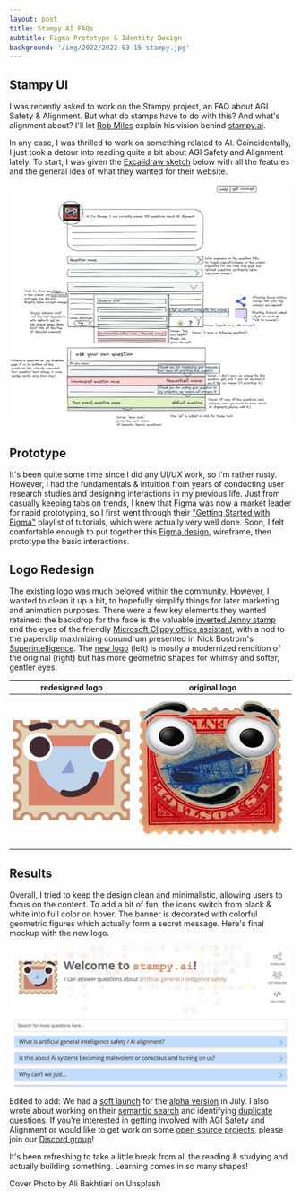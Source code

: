 ```yaml
---
layout: post
title: Stampy AI FAQs
subtitle: Figma Prototype & Identity Design
background: '/img/2022/2022-03-15-stampy.jpg'
---
```


## Stampy UI

I was recently asked to work on the Stampy project, an FAQ about AGI Safety & Alignment. But what do stamps have to do with this? And what's alignment about? I'll let [Rob Miles](https://www.youtube.com/c/robertmilesai) explain his vision behind [stampy.ai](https://stampy.ai/wiki/Stampy).

In any case, I was thrilled to work on something related to AI. Coincidentally, I just took a detour into reading quite a bit about AGI Safety and Alignment lately. To start, I was given the [Excalidraw sketch](https://excalidraw.com/) below with all the features and the general idea of what they wanted for their website.

![Original Requirements Sketch](/img/2022/2022-03-15-stampy-sketch.png)

## Prototype

It's been quite some time since I did any UI/UX work, so I'm rather rusty. However, I had the fundamentals & intuition from years of conducting user research studies and designing interactions in my previous life. Just from casually keeping tabs on trends, I knew that Figma was now a market leader for rapid prototyping, so I first went through their ["Getting Started with Figma"](https://www.youtube.com/watch?v=Cx2dkpBxst8&list=PLXDU_eVOJTx7QHLShNqIXL1Cgbxj7HlN4) playlist of tutorials, which were actually very well done. Soon, I felt comfortable enough to put together this [Figma design](https://www.figma.com/proto/gm06d1l5stMlnKxeElWBEc/Stampy-AI-Alignment-FAQ?node-id=116%3A415), wireframe, then prototype the basic interactions.

## Logo Redesign

The existing logo was much beloved within the community. However, I wanted to clean it up a bit, to hopefully simplify things for later marketing and animation purposes. There were a few key elements they wanted retained: the backdrop for the face is the valuable [inverted Jenny stamp](https://en.wikipedia.org/wiki/Inverted_Jenny) and the eyes of the friendly [Microsoft Clippy office assistant](https://en.wikipedia.org/wiki/Office_Assistant), with a nod to the paperclip maximizing conundrum presented in Nick Bostrom's [Superintelligence](https://en.wikipedia.org/wiki/Superintelligence:_Paths,_Dangers,_Strategies). The [new logo](https://github.com/StampyAI/StampyAIAssets) (left) is mostly a modernized rendition of the original (right) but has more geometric shapes for whimsy and softer, gentler eyes.

| redesigned logo | original logo |
| :-------------: | :-----------: |
| <img src="/img/2022/2022-03-15-stampy-logo2.png" class="cols-2"/> | <img src="/img/2022/2022-03-15-stampy-logo1.png" class="cols-2"/> |

## Results

Overall, I tried to keep the design clean and minimalistic, allowing users to focus on the content. To add a bit of fun, the icons switch from black & white into full color on hover. The banner is decorated with colorful geometric figures which actually form a secret message. Here's final mockup with the new logo.

[![Stampy.AI Preview](/img/2022/2022-03-15-stampy-preview.png)](https://stampy.ai/)

Edited to add: We had a [soft launch](https://www.lesswrong.com/posts/auPkxnLb3R9vXjEzo/all-agi-safety-questions-welcome-especially-basic-ones) for the [alpha version](https://ui.stampy.ai) in July. I also wrote about working on their [semantic search](/2022/07/05/use.html) and identifying [duplicate questions](/2022/06/14/sbert.html). If you're interested in getting involved with AGI Safety and Alignment or would like to get work on some [open source projects](https://github.com/StampyAI), please join our [Discord group](https://stampy.ai/wiki/Discord_invite)!

It's been refreshing to take a little break from all the reading & studying and actually building something. Learning comes in so many shapes!

<figcaption>Cover Photo by Ali Bakhtiari on Unsplash</figcaption>
